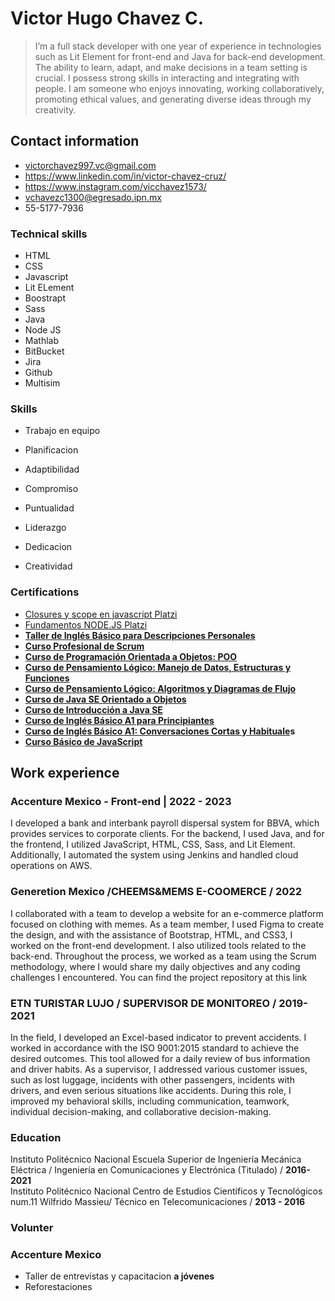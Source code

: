 # Victor Hugo Chavez C.

> I’m a full stack developer with one year of experience in technologies such as Lit Element for front-end and Java for back-end development.  The ability to learn, adapt, and make decisions in a team setting is crucial. I possess strong skills in interacting and integrating with people. I am someone who enjoys innovating, working collaboratively, promoting ethical values, and generating diverse ideas through my creativity.
> 


## Contact information
- victorchavez997.vc@gmail.com
- https://www.linkedin.com/in/victor-chavez-cruz/
- https://www.instagram.com/vicchavez1573/
- vchavezc1300@egresado.ipn.mx
- 55-5177-7936

### Technical skills

- HTML
- CSS
- Javascript
- Lit ELement
- Boostrapt
- Sass
- Java
- Node JS
- Mathlab
- BitBucket
- Jira
- Github
- Multisim

### S**kills**

- Trabajo en equipo
- Planificacion
- Adaptibilidad
- Compromiso

- Puntualidad
- Liderazgo
- Dedicacion
- Creatividad

### Certifications

- [Closures y scope en javascript Platzi](https://platzi.com/p/victor.chavez/curso/3213-javascript-closures-scope/diploma/detalle/)
- [Fundamentos NODE.JS Platzi](https://platzi.com/p/victor.chavez/curso/1759-fundamentos-node/diploma/detalle/)
- **[Taller de Inglés Básico para Descripciones Personales](https://platzi.com/p/victor.chavez/curso/2005-taller-descripciones-personales/diploma/detalle/)**
- **[Curso Profesional de Scrum](https://platzi.com/p/victor.chavez/curso/1750-scrum/diploma/detalle/)**
- **[Curso de Programación Orientada a Objetos: POO](https://platzi.com/p/victor.chavez/curso/1474-oop/diploma/detalle/)**
- **[Curso de Pensamiento Lógico: Manejo de Datos, Estructuras y Funciones](https://platzi.com/p/victor.chavez/curso/3222-pensamiento-logico-estructuras/diploma/detalle/)**
- **[Curso de Pensamiento Lógico: Algoritmos y Diagramas de Flujo](https://platzi.com/p/victor.chavez/curso/3221-pensamiento-logico/diploma/detalle/)**
- **[Curso de Java SE Orientado a Objetos](https://platzi.com/p/victor.chavez/curso/1629-java-oop/diploma/detalle/)**
- **[Curso de Introducción a Java SE](https://platzi.com/p/victor.chavez/curso/1631-java-basico/diploma/detalle/)**
- **[Curso de Inglés Básico A1 para Principiantes](https://platzi.com/p/victor.chavez/curso/3093-ingles-basico-principiantes/diploma/detalle/)**
- **[Curso de Inglés Básico A1: Conversaciones Cortas y Habituale](https://platzi.com/p/victor.chavez/curso/1945-ingles-principiantes/diploma/detalle/)s**
- **[Curso Básico de JavaScript](https://platzi.com/p/victor.chavez/curso/1814-basico-javascript/diploma/detalle/)**

## Work experience

### Accenture Mexico - Front-end | 2022 - 2023

I developed a bank and interbank payroll dispersal system for BBVA, which provides services to corporate clients. For the backend, I used Java, and for the frontend, I utilized JavaScript, HTML, CSS, Sass, and Lit Element. Additionally, I automated the system using Jenkins and handled cloud operations on AWS.


### Generetion Mexico /CHEEMS&MEMS E-COOMERCE / **2022**

I collaborated with a team to develop a website for an e-commerce platform focused on clothing with memes. As a team member, I used Figma to create the design, and with the assistance of Bootstrap, HTML, and CSS3, I worked on the front-end development. I also utilized tools related to the back-end. Throughout the process, we worked as a team using the Scrum methodology, where I would share my daily objectives and any coding challenges I encountered. You can find the project repository at this link


### ETN TURISTAR LUJO / SUPERVISOR DE MONITOREO / **2019-2021**

In the field, I developed an Excel-based indicator to prevent accidents. I worked in accordance with the ISO 9001:2015 standard to achieve the desired outcomes. This tool allowed for a daily review of bus information and driver habits. As a supervisor, I addressed various customer issues, such as lost luggage, incidents with other passengers, incidents with drivers, and even serious situations like accidents. During this role, I improved my behavioral skills, including communication, teamwork, individual decision-making, and collaborative decision-making.


### Education

Instituto Politécnico Nacional Escuela Superior de Ingeniería Mecánica Eléctrica / Ingeniería en Comunicaciones y Electrónica (Titulado) /        **2016-2021**              
Instituto Politécnico Nacional Centro de Estudios Científicos y Tecnológicos num.11 Wilfrido Massieu/ Técnico en Telecomunicaciones / **2013 - 2016**


### Volunter

### Accenture Mexico

- Taller de entrevistas y capacitacion **a jóvenes**
- Reforestaciones

